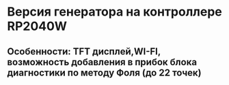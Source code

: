 # Версия генератора на контроллере RP2040W

## Особенности: TFT дисплей,WI-FI, возможность добавления в прибок блока диагностики по методу Фоля (до 22 точек)
